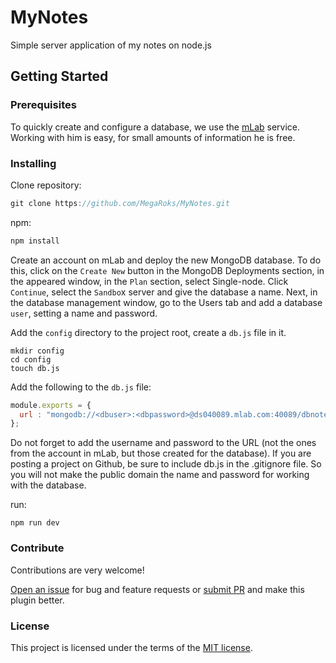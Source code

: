 # MyNotes
Simple server application of my notes on node.js

<h2>Getting Started</h2>
<h3>Prerequisites</h3>

To quickly create and configure a database, we use the [mLab](https://mlab.com/) service. Working with him is easy, for small amounts of information he is free.

<h3>Installing</h3>

Clone repository:

```javascript
git clone https://github.com/MegaRoks/MyNotes.git
```
npm:

```javascript
npm install
```

Create an account on mLab and deploy the new MongoDB database. To do this, click on the `Create New` button in the MongoDB Deployments section, in the appeared window, in the `Plan` section, select Single-node. Click `Continue`, select the `Sandbo`x server and give the database a name. Next, in the database management window, go to the Users tab and add a database `user`, setting a name and password.

Add the `config` directory to the project root, create a `db.js` file in it.

```
mkdir config 
cd config
touch db.js
```
Add the following to the `db.js` file:

```javascript
module.exports = {
  url : "mongodb://<dbuser>:<dbpassword>@ds040089.mlab.com:40089/dbnotes"
};
```

Do not forget to add the username and password to the URL (not the ones from the account in mLab, but those created for the database). If you are posting a project on Github, be sure to include db.js in the .gitignore file. So you will not make the public domain the name and password for working with the database.

run:

```
npm run dev
```
<h3>Contribute</h3>
Contributions are very welcome!

<a href="https://github.com/MegaRoks/MyNotes/issues/new" target="_blank">Open an issue</a> for bug and feature requests or <a href="https://github.com/MegaRoks/MyNotes/compare" target="_blank">submit PR</a> and make this plugin better.

<h3>License</h3>
This project is licensed under the terms of the <a href="https://github.com/MegaRoks/MyNotes/blob/master/LICENSE" target="_blank">MIT license</a>.
